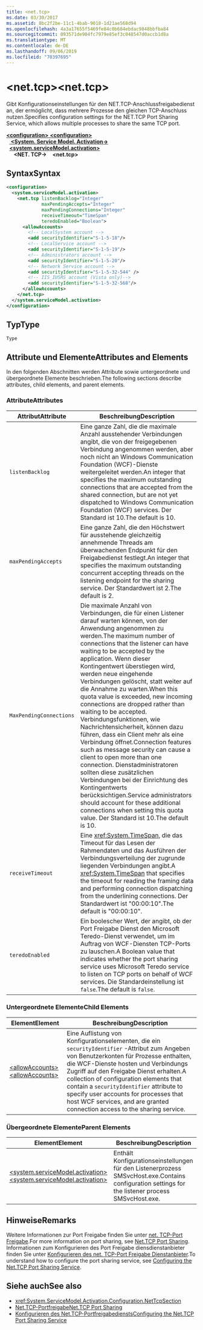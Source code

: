 ```yaml
---
title: <net.tcp>
ms.date: 03/30/2017
ms.assetid: 8bc2f2be-11c1-4bab-9018-1d21ae568d94
ms.openlocfilehash: 4a3a17655f5469fe84c0b684ebdac9848bbfba84
ms.sourcegitcommit: 093571de904fc7979e85ef3c048547d0accb1d8a
ms.translationtype: MT
ms.contentlocale: de-DE
ms.lasthandoff: 09/06/2019
ms.locfileid: "70397695"
---
```

# <a name="nettcp"></a><span data-ttu-id="4cde0-102">\<net.tcp></span><span class="sxs-lookup"><span data-stu-id="4cde0-102">\<net.tcp></span></span>
<span data-ttu-id="4cde0-103">Gibt Konfigurationseinstellungen für den NET.TCP-Anschlussfreigabedienst an, der ermöglicht, dass mehrere Prozesse den gleichen TCP-Anschluss nutzen.</span><span class="sxs-lookup"><span data-stu-id="4cde0-103">Specifies configuration settings for the NET.TCP Port Sharing Service, which allows multiple processes to share the same TCP port.</span></span>  
  
<span data-ttu-id="4cde0-104">[ **\<configuration>** ](../configuration-element.md)</span><span class="sxs-lookup"><span data-stu-id="4cde0-104">[**\<configuration>**](../configuration-element.md)</span></span>\
<span data-ttu-id="4cde0-105">&nbsp;&nbsp;[ **\<System. Service Model. Activation->** ](system-servicemodel-activation.md)</span><span class="sxs-lookup"><span data-stu-id="4cde0-105">&nbsp;&nbsp;[**\<system.serviceModel.activation>**](system-servicemodel-activation.md)</span></span>\
<span data-ttu-id="4cde0-106">&nbsp;&nbsp;&nbsp;&nbsp; **\<NET. TCP->**</span><span class="sxs-lookup"><span data-stu-id="4cde0-106">&nbsp;&nbsp;&nbsp;&nbsp;**\<net.tcp>**</span></span>  
  
## <a name="syntax"></a><span data-ttu-id="4cde0-107">Syntax</span><span class="sxs-lookup"><span data-stu-id="4cde0-107">Syntax</span></span>  
  
```xml  
<configuration>
  <system.serviceModel.activation>
    <net.tcp listenBacklog="Integer"
             maxPendingAccepts="Integer"
             maxPendingConnections="Integer"
             receiveTimeout="TimeSpan"
             teredoEnabled="Boolean">
      <allowAccounts>
        <!-- LocalSystem account -->
        <add securityIdentifier="S-1-5-18"/>
        <!-- LocalService account -->
        <add securityIdentifier="S-1-5-19"/>
        <!-- Administrators account -->
        <add securityIdentifier="S-1-5-20"/>
        <!-- Network Service account -->
        <add securityIdentifier="S-1-5-32-544" />
        <!-- IIS_IUSRS account (Vista only)-->
        <add securityIdentifier="S-1-5-32-568"/>
      </allowAccounts>
    </net.tcp>
  </system.serviceModel.activation>
</configuration>
```  
  
## <a name="type"></a><span data-ttu-id="4cde0-108">Typ</span><span class="sxs-lookup"><span data-stu-id="4cde0-108">Type</span></span>  
 `Type`  
  
## <a name="attributes-and-elements"></a><span data-ttu-id="4cde0-109">Attribute und Elemente</span><span class="sxs-lookup"><span data-stu-id="4cde0-109">Attributes and Elements</span></span>  
 <span data-ttu-id="4cde0-110">In den folgenden Abschnitten werden Attribute sowie untergeordnete und übergeordnete Elemente beschrieben.</span><span class="sxs-lookup"><span data-stu-id="4cde0-110">The following sections describe attributes, child elements, and parent elements.</span></span>  
  
### <a name="attributes"></a><span data-ttu-id="4cde0-111">Attribute</span><span class="sxs-lookup"><span data-stu-id="4cde0-111">Attributes</span></span>  
  
|<span data-ttu-id="4cde0-112">Attribut</span><span class="sxs-lookup"><span data-stu-id="4cde0-112">Attribute</span></span>|<span data-ttu-id="4cde0-113">Beschreibung</span><span class="sxs-lookup"><span data-stu-id="4cde0-113">Description</span></span>|  
|---------------|-----------------|  
|`listenBacklog`|<span data-ttu-id="4cde0-114">Eine ganze Zahl, die die maximale Anzahl ausstehender Verbindungen angibt, die von der freigegebenen Verbindung angenommen werden, aber noch nicht an Windows Communication Foundation (WCF)-Dienste weitergeleitet werden.</span><span class="sxs-lookup"><span data-stu-id="4cde0-114">An integer that specifies the maximum outstanding connections that are accepted from the shared connection, but are not yet dispatched to Windows Communication Foundation (WCF) services.</span></span> <span data-ttu-id="4cde0-115">Der Standard ist 10.</span><span class="sxs-lookup"><span data-stu-id="4cde0-115">The default is 10.</span></span>|  
|`maxPendingAccepts`|<span data-ttu-id="4cde0-116">Eine ganze Zahl, die den Höchstwert für ausstehende gleichzeitig annehmende Threads am überwachenden Endpunkt für den Freigabedienst festlegt.</span><span class="sxs-lookup"><span data-stu-id="4cde0-116">An integer that specifies the maximum outstanding concurrent accepting threads on the listening endpoint for the sharing service.</span></span> <span data-ttu-id="4cde0-117">Der Standardwert ist&#160;2.</span><span class="sxs-lookup"><span data-stu-id="4cde0-117">The default is 2.</span></span>|  
|`MaxPendingConnections`|<span data-ttu-id="4cde0-118">Die maximale Anzahl von Verbindungen, die für einen Listener darauf warten können, von der Anwendung angenommen zu werden.</span><span class="sxs-lookup"><span data-stu-id="4cde0-118">The maximum number of connections that the listener can have waiting to be accepted by the application.</span></span> <span data-ttu-id="4cde0-119">Wenn dieser Kontingentwert überstiegen wird, werden neue eingehende Verbindungen gelöscht, statt weiter auf die Annahme zu warten.</span><span class="sxs-lookup"><span data-stu-id="4cde0-119">When this quota value is exceeded, new incoming connections are dropped rather than waiting to be accepted.</span></span> <span data-ttu-id="4cde0-120">Verbindungsfunktionen, wie Nachrichtensicherheit, können dazu führen, dass ein Client mehr als eine Verbindung öffnet.</span><span class="sxs-lookup"><span data-stu-id="4cde0-120">Connection features such as message security can cause a client to open more than one connection.</span></span> <span data-ttu-id="4cde0-121">Dienstadministratoren sollten diese zusätzlichen Verbindungen bei der Einrichtung des Kontingentwerts berücksichtigen.</span><span class="sxs-lookup"><span data-stu-id="4cde0-121">Service administrators should account for these additional connections when setting this quota value.</span></span> <span data-ttu-id="4cde0-122">Der Standard ist 10.</span><span class="sxs-lookup"><span data-stu-id="4cde0-122">The default is 10.</span></span>|  
|`receiveTimeout`|<span data-ttu-id="4cde0-123">Eine <xref:System.TimeSpan>, die das Timeout für das Lesen der Rahmendaten und das Ausführen der Verbindungsverteilung der zugrunde liegenden Verbindungen angibt.</span><span class="sxs-lookup"><span data-stu-id="4cde0-123">A <xref:System.TimeSpan> that specifies the timeout for reading the framing data and performing connection dispatching from the underlining connections.</span></span> <span data-ttu-id="4cde0-124">Der Standardwert ist "00:00:10".</span><span class="sxs-lookup"><span data-stu-id="4cde0-124">The default is "00:00:10".</span></span>|  
|`teredoEnabled`|<span data-ttu-id="4cde0-125">Ein boolescher Wert, der angibt, ob der Port Freigabe Dienst den Microsoft Teredo-Dienst verwendet, um im Auftrag von WCF-Diensten TCP-Ports zu lauschen.</span><span class="sxs-lookup"><span data-stu-id="4cde0-125">A Boolean value that indicates whether the port sharing service uses Microsoft Teredo service to listen on TCP ports on behalf of WCF services.</span></span> <span data-ttu-id="4cde0-126">Die Standardeinstellung ist `false`.</span><span class="sxs-lookup"><span data-stu-id="4cde0-126">The default is `false`.</span></span>|  
  
### <a name="child-elements"></a><span data-ttu-id="4cde0-127">Untergeordnete Elemente</span><span class="sxs-lookup"><span data-stu-id="4cde0-127">Child Elements</span></span>  
  
|<span data-ttu-id="4cde0-128">Element</span><span class="sxs-lookup"><span data-stu-id="4cde0-128">Element</span></span>|<span data-ttu-id="4cde0-129">Beschreibung</span><span class="sxs-lookup"><span data-stu-id="4cde0-129">Description</span></span>|  
|-------------|-----------------|  
|[<span data-ttu-id="4cde0-130">\<allowAccounts></span><span class="sxs-lookup"><span data-stu-id="4cde0-130">\<allowAccounts></span></span>](allowaccounts.md)|<span data-ttu-id="4cde0-131">Eine Auflistung von Konfigurationselementen, die ein `securityIdentifier` -Attribut zum Angeben von Benutzerkonten für Prozesse enthalten, die WCF-Dienste hosten und Verbindungs Zugriff auf den Freigabe Dienst erhalten.</span><span class="sxs-lookup"><span data-stu-id="4cde0-131">A collection of configuration elements that contain a `securityIdentifier` attribute to specify user accounts for processes that host WCF services, and are granted connection access to the sharing service.</span></span>|  
  
### <a name="parent-elements"></a><span data-ttu-id="4cde0-132">Übergeordnete Elemente</span><span class="sxs-lookup"><span data-stu-id="4cde0-132">Parent Elements</span></span>  
  
|<span data-ttu-id="4cde0-133">Element</span><span class="sxs-lookup"><span data-stu-id="4cde0-133">Element</span></span>|<span data-ttu-id="4cde0-134">Beschreibung</span><span class="sxs-lookup"><span data-stu-id="4cde0-134">Description</span></span>|  
|-------------|-----------------|  
|[<span data-ttu-id="4cde0-135">\<system.serviceModel.activation></span><span class="sxs-lookup"><span data-stu-id="4cde0-135">\<system.serviceModel.activation></span></span>](system-servicemodel-activation.md)|<span data-ttu-id="4cde0-136">Enthält Konfigurationseinstellungen für den Listenerprozess SMSvcHost.exe.</span><span class="sxs-lookup"><span data-stu-id="4cde0-136">Contains configuration settings for the listener process SMSvcHost.exe.</span></span>|  
  
## <a name="remarks"></a><span data-ttu-id="4cde0-137">Hinweise</span><span class="sxs-lookup"><span data-stu-id="4cde0-137">Remarks</span></span>  
 <span data-ttu-id="4cde0-138">Weitere Informationen zur Port Freigabe finden Sie unter [net. TCP-Port Freigabe](../../../wcf/feature-details/net-tcp-port-sharing.md).</span><span class="sxs-lookup"><span data-stu-id="4cde0-138">For more information on port sharing, see [Net.TCP Port Sharing](../../../wcf/feature-details/net-tcp-port-sharing.md).</span></span> <span data-ttu-id="4cde0-139">Informationen zum Konfigurieren des Port Freigabe diensdienstanbieter finden Sie unter [Konfigurieren des net. TCP-Port Freigabe Dienstanbieter](../../../wcf/feature-details/configuring-the-net-tcp-port-sharing-service.md).</span><span class="sxs-lookup"><span data-stu-id="4cde0-139">To understand how to configure the port sharing service, see [Configuring the Net.TCP Port Sharing Service](../../../wcf/feature-details/configuring-the-net-tcp-port-sharing-service.md).</span></span>  
  
## <a name="see-also"></a><span data-ttu-id="4cde0-140">Siehe auch</span><span class="sxs-lookup"><span data-stu-id="4cde0-140">See also</span></span>

- <xref:System.ServiceModel.Activation.Configuration.NetTcpSection>
- [<span data-ttu-id="4cde0-141">Net.TCP-Portfreigabe</span><span class="sxs-lookup"><span data-stu-id="4cde0-141">Net.TCP Port Sharing</span></span>](../../../wcf/feature-details/net-tcp-port-sharing.md)
- [<span data-ttu-id="4cde0-142">Konfigurieren des Net.TCP-Portfreigabediensts</span><span class="sxs-lookup"><span data-stu-id="4cde0-142">Configuring the Net.TCP Port Sharing Service</span></span>](../../../wcf/feature-details/configuring-the-net-tcp-port-sharing-service.md)
